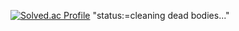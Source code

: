[![Solved.ac Profile](http://mazassumnida.wtf/api/v2/generate_badge?boj=rlgus0823)](https://solved.ac/rlgus0823/)
"status:=cleaning dead bodies..."
